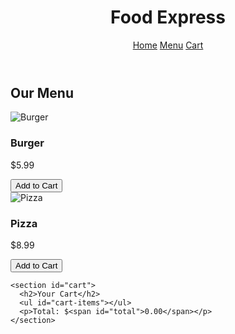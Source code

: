 <!DOCTYPE html>
<html lang="en">
<head>
  <meta charset="UTF-8" />
  <meta name="viewport" content="width=device-width, initial-scale=1.0"/>
  <title>Food Delivery App</title>
  <link rel="stylesheet" href="style.css"/>
</head>
<body>
  <header>
    <h1>Food Express</h1>
    <nav>
      <a href="#">Home</a>
      <a href="#">Menu</a>
      <a href="#">Cart</a>
    </nav>
  </header>

  <main>
    <section id="menu">
      <h2>Our Menu</h2>
      <div class="food-list">
        <div class="food-item">
          <img src="https://via.placeholder.com/150" alt="Burger"/>
          <h3>Burger</h3>
          <p>$5.99</p>
          <button onclick="addToCart('Burger', 5.99)">Add to Cart</button>
        </div>
        <div class="food-item">
          <img src="https://via.placeholder.com/150" alt="Pizza"/>
          <h3>Pizza</h3>
          <p>$8.99</p>
          <button onclick="addToCart('Pizza', 8.99)">Add to Cart</button>
        </div>
        <!-- Add more items similarly -->
      </div>
    </section>

    <section id="cart">
      <h2>Your Cart</h2>
      <ul id="cart-items"></ul>
      <p>Total: $<span id="total">0.00</span></p>
    </section>
  </main>

  <script src="script.js"></script>
</body>
</html>
